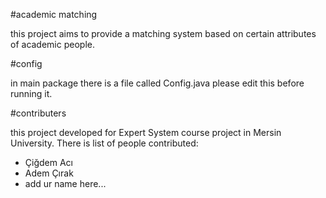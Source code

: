 #academic matching

this project aims to provide a matching system based on certain attributes of academic people.

#config

in main package there is a file called Config.java please edit this before running it.

#contributers

this project developed for Expert System course project in Mersin University.
There is list of people contributed:

- Çiğdem Acı
- Adem Çırak
- add ur name here...